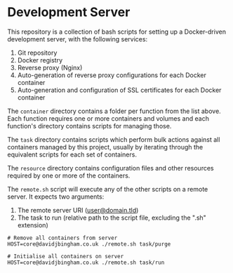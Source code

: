 # Development Server

This repository is a collection of bash scripts for setting up a Docker-driven development server, with the following services:

1. Git repository
2. Docker registry
3. Reverse proxy (Nginx)
4. Auto-generation of reverse proxy configurations for each Docker container
5. Auto-generation and configuration of SSL certificates for each Docker container

The `container` directory contains a folder per function from the list above. Each function requires one or more containers and volumes and each function's directory contains scripts for managing those.

The `task` directory contains scripts which perform bulk actions against all containers managed by this project, usually by iterating through the equivalent scripts for each set of containers.

The `resource` directory contains configuration files and other resources required by one or more of the containers.

The `remote.sh` script will execute any of the other scripts on a remote server. It expects two arguments:

1. The remote server URI (user@domain.tld)
2. The task to run (relative path to the script file, excluding the ".sh" extension)

```
# Remove all containers from server
HOST=core@davidjbingham.co.uk ./remote.sh task/purge

# Initialise all containers on server
HOST=core@davidjbingham.co.uk ./remote.sh task/run
```
